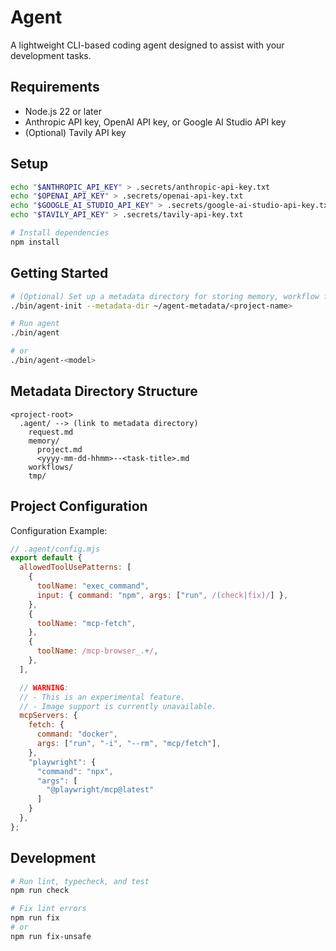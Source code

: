 # Agent

A lightweight CLI-based coding agent designed to assist with your development tasks.

## Requirements

- Node.js 22 or later
- Anthropic API key, OpenAI API key, or Google AI Studio API key
- (Optional) Tavily API key

## Setup

```sh
echo "$ANTHROPIC_API_KEY" > .secrets/anthropic-api-key.txt
echo "$OPENAI_API_KEY" > .secrets/openai-api-key.txt
echo "$GOOGLE_AI_STUDIO_API_KEY" > .secrets/google-ai-studio-api-key.txt
echo "$TAVILY_API_KEY" > .secrets/tavily-api-key.txt
```

```sh
# Install dependencies
npm install
```

## Getting Started

```sh
# (Optional) Set up a metadata directory for storing memory, workflow files, and other resources.
./bin/agent-init --metadata-dir ~/agent-metadata/<project-name>
```

```sh
# Run agent
./bin/agent

# or
./bin/agent-<model>
```

## Metadata Directory Structure

```
<project-root>
  .agent/ --> (link to metadata directory)
    request.md
    memory/
      project.md
      <yyyy-mm-dd-hhmm>--<task-title>.md
    workflows/
    tmp/
```

## Project Configuration

Configuration Example:
```js
// .agent/config.mjs
export default {
  allowedToolUsePatterns: [
    {
      toolName: "exec_command",
      input: { command: "npm", args: ["run", /(check|fix)/] },
    },
    {
      toolName: "mcp-fetch",
    },
    {
      toolName: /mcp-browser_.+/,
    },
  ],

  // WARNING:
  // - This is an experimental feature.
  // - Image support is currently unavailable.
  mcpServers: {
    fetch: {
      command: "docker",
      args: ["run", "-i", "--rm", "mcp/fetch"],
    },
    "playwright": {
      "command": "npx",
      "args": [
        "@playwright/mcp@latest"
      ]
    }
  },
};
```

## Development

```sh
# Run lint, typecheck, and test
npm run check

# Fix lint errors
npm run fix
# or
npm run fix-unsafe
```
